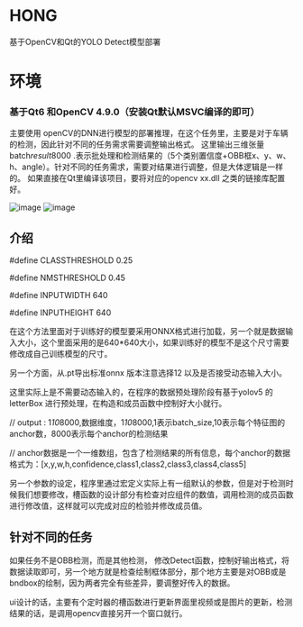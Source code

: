 # HONG
基于OpenCV和Qt的YOLO Detect模型部署

# 环境
### 基于Qt6 和OpenCV 4.9.0（安装Qt默认MSVC编译的即可） 
主要使用 openCV的DNN进行模型的部署推理，在这个任务里，主要是对于车辆的检测，因此针对不同的任务需求需要调整输出格式。
这里输出三维张量 batch*result*8000 .表示批处理和检测结果的（5个类别置信度+OBB框x、y、w、h、angle）。针对不同的任务需求，需要对结果进行调整，但是大体逻辑是一样的。
如果直接在Qt里编译该项目，要将对应的opencv xx.dll 之类的链接库配置好。

![image](https://github.com/user-attachments/assets/208d757b-727f-4f61-a307-90dc82ad0c6f)
![image](https://github.com/user-attachments/assets/0f7c071f-93c5-490e-ae16-febcb9c46464)

## 介绍

#define CLASSTHRESHOLD  0.25  


#define NMSTHRESHOLD  0.45  


#define INPUTWIDTH 640  


#define INPUTHEIGHT 640  


 在这个方法里面对于训练好的模型要采用ONNX格式进行加载，另一个就是数据输入大小，这个里面采用的是640*640大小，如果训练好的模型不是这个尺寸需要修改成自己训练模型的尺寸。 

 
 另一个方面，从.pt导出标准onnx 版本注意选择12 以及是否接受动态输入大小。  

 
 这里实际上是不需要动态输入的，在程序的数据预处理阶段有基于yolov5 的letterBox 进行预处理，在构造和成员函数中控制好大小就行。  


// output : 1*10*8000,数据维度，1*10*8000,1表示batch_size,10表示每个特征图的anchor数，8000表示每个anchor的检测结果


// anchor数据是一个一维数组，包含了检测结果的所有信息，每个anchor的数据格式为：[x,y,w,h,confidence,class1,class2,class3,class4,class5]

       
另一个参数的设定，程序里通过宏定义实际上有一组默认的参数，但是对于检测时候我们想要修改，槽函数的设计部分有检查对应组件的数值，调用检测的成员函数进行修改值，这样就可以完成对应的检验并修改成员值。


## 针对不同的任务
如果任务不是OBB检测，而是其他检测， 修改Detect函数，控制好输出格式，将数据读取即可，另一个地方就是检查绘制框体部分，那个地方主要是对OBB或是bndbox的绘制，因为两者完全有些差异，要调整好传入的数据。


ui设计的话，主要有个定时器的槽函数进行更新界面里视频或是图片的更新，检测结果的话，是调用opencv直接另开一个窗口就行。

